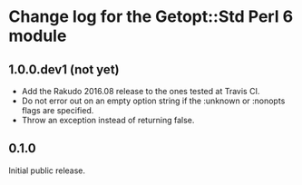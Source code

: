Change log for the Getopt::Std Perl 6 module
============================================

1.0.0.dev1 (not yet)
--------------------

- Add the Rakudo 2016.08 release to the ones tested at Travis CI.
- Do not error out on an empty option string if the :unknown or
  :nonopts flags are specified.
- Throw an exception instead of returning false.

0.1.0
-----

Initial public release.

